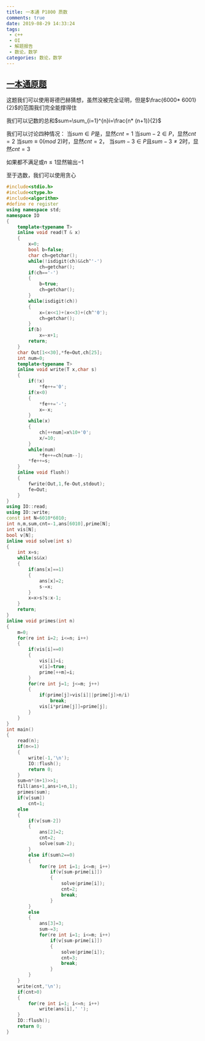 ```yaml
---
title: 一本通 P1800 质数
comments: true
date: 2019-08-29 14:33:24
tags:
 - c++
 - OI
 - 解题报告
 - 数论，数学
categories: 数论，数学
---
```


## [一本通原题](http://ybt.ssoier.cn:8088/problem_show.php?pid=1800)

这题我们可以使用哥德巴赫猜想，虽然没被完全证明，但是$\frac{6000* 6001}{2}$的范围我们完全能撑得住

我们可以记数的总和$sum=\sum_{i=1}^{n}i=\frac{n* (n+1)}{2}$

我们可以讨论四种情况：
当$sum\in P$是，显然$cnt=1$
当$sum-2 \in P$，显然$cnt=2$
当$sum \equiv 0(mod \ 2)$时，显然$cnt=2$，
当$sum-3 \in P$且$sum-3 \neq 2$时，显然$cnt=3$

如果都不满足或$n\leq1$显然输出$-1$

至于选数，我们可以使用贪心
```cpp
#include<stdio.h>
#include<ctype.h>
#include<algorithm>
#define re register
using namespace std;
namespace IO
{
	template<typename T>
	inline void read(T & x)
	{
		x=0;
		bool b=false;
		char ch=getchar();
		while(!isdigit(ch)&&ch^'-')
			ch=getchar();
		if(ch=='-')
		{
			b=true;
			ch=getchar();
		}
		while(isdigit(ch))
		{
			x=(x<<1)+(x<<3)+(ch^'0');
			ch=getchar();
		}
		if(b)
			x=~x+1;
		return;
	}
	char Out[1<<30],*fe=Out,ch[25];
	int num=0;
	template<typename T>
	inline void write(T x,char s)
	{
		if(!x)
			*fe++='0';
		if(x<0)
		{
			*fe++='-';
			x=-x;
		}
		while(x)
		{
			ch[++num]=x%10+'0';
			x/=10;
		}
		while(num)
			*fe++=ch[num--];
		*fe++=s;
	}
	inline void flush()
	{
		fwrite(Out,1,fe-Out,stdout);
		fe=Out;
	}
}
using IO::read;
using IO::write;
const int N=6010*6010;
int n,m,sum,cnt=-1,ans[6010],prime[N];
int vis[N];
bool v[N];
inline void solve(int s)
{
	int x=s;
	while(s&&x)
	{
		if(ans[x]==1)
		{
			ans[x]=2;
			s-=x;
		}
		x=x>s?s:x-1;
	}
	return;
}
inline void primes(int n)
{
	m=0;
	for(re int i=2; i<=n; i++)
	{
		if(vis[i]==0)
		{
			vis[i]=i;
			v[i]=true;
			prime[++m]=i;
		}
		for(re int j=1; j<=m; j++)
		{
			if(prime[j]>vis[i]||prime[j]>n/i)
				break;
			vis[i*prime[j]]=prime[j];
		}
	}
}
int main()
{
	read(n);
	if(n<=1)
	{
		write(-1,'\n');
		IO::flush();
		return 0;
	}
	sum=n*(n+1)>>1;
	fill(ans+1,ans+1+n,1);
	primes(sum);
	if(v[sum])
		cnt=1;
	else
	{
		if(v[sum-2])
		{
			ans[2]=2;
			cnt=2;
			solve(sum-2);
		}
		else if(sum%2==0)
		{
			for(re int i=1; i<=m; i++)
				if(v[sum-prime[i]])
				{
					solve(prime[i]);
					cnt=2;
					break;
				}
		}
		else
		{
			ans[3]=3;
			sum-=3;
			for(re int i=1; i<=m; i++)
				if(v[sum-prime[i]])
				{
					solve(prime[i]);
					cnt=3;
					break;
				}
		}
	}
	write(cnt,'\n');
	if(cnt>0)
	{
		for(re int i=1; i<=n; i++)
			write(ans[i],' ');
	}
	IO::flush();
	return 0;
}

```